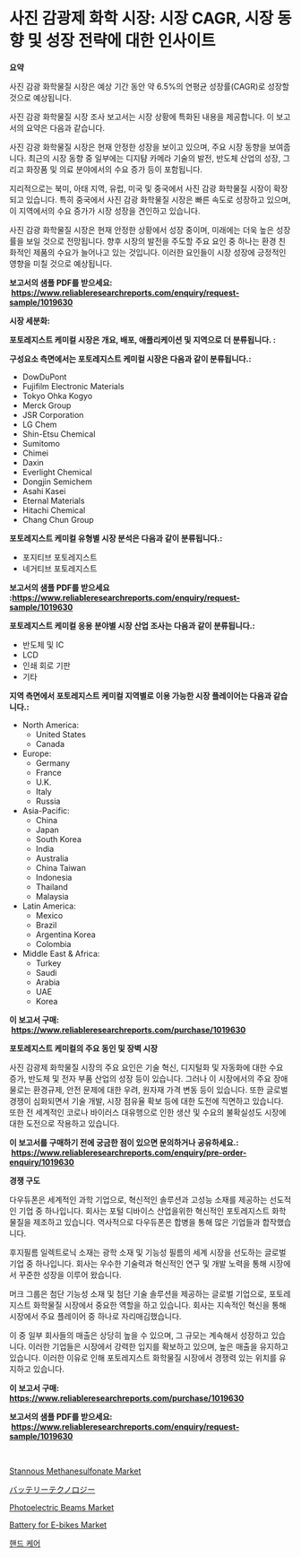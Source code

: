 <p><h1>사진 감광제 화학 시장: 시장 CAGR, 시장 동향 및 성장 전략에 대한 인사이트</h1></p><p><strong>요약</strong></p>
<p><p>사진 감광 화학물질 시장은 예상 기간 동안 약 6.5%의 연평균 성장률(CAGR)로 성장할 것으로 예상됩니다. </p><p>사진 감광 화학물질 시장 조사 보고서는 시장 상황에 특화된 내용을 제공합니다. 이 보고서의 요약은 다음과 같습니다.</p><p>사진 감광 화학물질 시장은 현재 안정한 성장을 보이고 있으며, 주요 시장 동향을 보여줍니다. 최근의 시장 동향 중 일부에는 디지턈 카메라 기술의 발전, 반도체 산업의 성장, 그리고 화장품 및 의료 분야에서의 수요 증가 등이 포함됩니다.</p><p>지리적으로는 북미, 아태 지역, 유럽, 미국 및 중국에서 사진 감광 화학물질 시장이 확장되고 있습니다. 특히 중국에서 사진 감광 화학물질 시장은 빠른 속도로 성장하고 있으며, 이 지역에서의 수요 증가가 시장 성장을 견인하고 있습니다.</p><p>사진 감광 화학물질 시장은 현재 안정한 상황에서 성장 중이며, 미래에는 더욱 높은 성장률을 보일 것으로 전망됩니다. 향후 시장의 발전을 주도할 주요 요인 중 하나는 환경 친화적인 제품의 수요가 늘어나고 있는 것입니다. 이러한 요인들이 시장 성장에 긍정적인 영향을 미칠 것으로 예상됩니다.</p></p>
<p><strong>보고서의 샘플 PDF를 받으세요: &nbsp;<a href="https://www.reliableresearchreports.com/enquiry/request-sample/1019630">https://www.reliableresearchreports.com/enquiry/request-sample/1019630</a></strong></p>
<p><strong>시장 세분화:</strong></p>
<p><strong> 포토레지스트 케미컬 시장은 개요, 배포, 애플리케이션 및 지역으로 더 분류됩니다. :</strong></p>
<p><strong>구성요소 측면에서는 포토레지스트 케미컬 시장은 다음과 같이 분류됩니다.:</strong></p>
<p><ul><li>DowDuPont</li><li>Fujifilm Electronic Materials</li><li>Tokyo Ohka Kogyo</li><li>Merck Group</li><li>JSR Corporation</li><li>LG Chem</li><li>Shin-Etsu Chemical</li><li>Sumitomo</li><li>Chimei</li><li>Daxin</li><li>Everlight Chemical</li><li>Dongjin Semichem</li><li>Asahi Kasei</li><li>Eternal Materials</li><li>Hitachi Chemical</li><li>Chang Chun Group</li></ul></p>
<p><strong> 포토레지스트 케미컬 유형별 시장 분석은 다음과 같이 분류됩니다.:</strong></p>
<p><ul><li>포지티브 포토레지스트</li><li>네거티브 포토레지스트</li></ul></p>
<p><strong>보고서의 샘플 PDF를 받으세요 :<a href="https://www.reliableresearchreports.com/enquiry/request-sample/1019630">https://www.reliableresearchreports.com/enquiry/request-sample/1019630</a></strong></p>
<p><strong> 포토레지스트 케미컬 응용 분야별 시장 산업 조사는 다음과 같이 분류됩니다.:</strong></p>
<p><ul><li>반도체 및 IC</li><li>LCD</li><li>인쇄 회로 기판</li><li>기타</li></ul></p>
<p><strong>지역 측면에서 포토레지스트 케미컬 지역별로 이용 가능한 시장 플레이어는 다음과 같습니다.:</strong></p>
<p><ul>
    <li>
        North America:
        <ul>
            <li>United States</li>
            <li>Canada</li>
        </ul>
    </li>
    <li>
        Europe:
        <ul>
            <li>Germany</li>
            <li>France</li>
            <li>U.K.</li>
            <li>Italy</li>
            <li>Russia</li>
        </ul>
    </li>
    <li>
        Asia-Pacific:
        <ul>
            <li>China</li>
            <li>Japan</li>
            <li>South Korea</li>
            <li>India</li>
            <li>Australia</li>
            <li>China Taiwan</li>
            <li>Indonesia</li>
            <li>Thailand</li>
            <li>Malaysia</li>
        </ul>
    </li>
    <li>
        Latin America:
        <ul>
            <li>Mexico</li>
            <li>Brazil</li>
            <li>Argentina Korea</li>
            <li>Colombia</li>
        </ul>
    </li>
    <li>
        Middle East & Africa:
        <ul>
            <li>Turkey</li>
            <li>Saudi</li>
            <li>Arabia</li>
            <li>UAE</li>
            <li>Korea</li>
        </ul>
    </li>
    </ul></p>
<p><strong>이 보고서 구매: &nbsp;<a href="https://www.reliableresearchreports.com/purchase/1019630">https://www.reliableresearchreports.com/purchase/1019630</a></strong></p>
<p><strong>포토레지스트 케미컬의 주요 동인 및 장벽 시장</strong></p>
<p><p>사진 감광제 화학물질 시장의 주요 요인은 기술 혁신, 디지털화 및 자동화에 대한 수요 증가, 반도체 및 전자 부품 산업의 성장 등이 있습니다. 그러나 이 시장에서의 주요 장애물로는 환경규제, 안전 문제에 대한 우려, 원자재 가격 변동 등이 있습니다. 또한 글로벌 경쟁이 심화되면서 기술 개발, 시장 점유율 확보 등에 대한 도전에 직면하고 있습니다. 또한 전 세계적인 코로나 바이러스 대유행으로 인한 생산 및 수요의 불확실성도 시장에 대한 도전으로 작용하고 있습니다.</p></p>
<p><strong>이 보고서를 구매하기 전에 궁금한 점이 있으면 문의하거나 공유하세요.: &nbsp;<a href="https://www.reliableresearchreports.com/enquiry/pre-order-enquiry/1019630">https://www.reliableresearchreports.com/enquiry/pre-order-enquiry/1019630</a></strong></p>
<p><strong>경쟁 구도</strong></p>
<p><p>다우듀폰은 세계적인 과학 기업으로, 혁신적인 솔루션과 고성능 소재를 제공하는 선도적인 기업 중 하나입니다. 회사는 포털 디바이스 산업을위한 혁신적인 포토레지스트 화학물질을 제조하고 있습니다. 역사적으로 다우듀폰은 합병을 통해 많은 기업들과 합작했습니다. </p><p>후지필름 일렉트로닉 소재는 광학 소재 및 기능성 필름의 세계 시장을 선도하는 글로벌 기업 중 하나입니다. 회사는 우수한 기술력과 혁신적인 연구 및 개발 노력을 통해 시장에서 꾸준한 성장을 이루어 왔습니다. </p><p>머크 그룹은 첨단 기능성 소재 및 첨단 기술 솔루션을 제공하는 글로벌 기업으로, 포토레지스트 화학물질 시장에서 중요한 역할을 하고 있습니다. 회사는 지속적인 혁신을 통해 시장에서 주요 플레이어 중 하나로 자리매김했습니다.</p><p>이 중 일부 회사들의 매출은 상당히 높을 수 있으며, 그 규모는 계속해서 성장하고 있습니다. 이러한 기업들은 시장에서 강력한 입지를 확보하고 있으며, 높은 매출을 유지하고 있습니다. 이러한 이유로 인해 포토레지스트 화학물질 시장에서 경쟁력 있는 위치를 유지하고 있습니다.</p></p>
<p><strong>이 보고서 구매: &nbsp; <a href="https://www.reliableresearchreports.com/purchase/1019630">https://www.reliableresearchreports.com/purchase/1019630</a></strong></p>
<p><strong>보고서의 샘플 PDF를 받으세요: &nbsp;<a href="https://www.reliableresearchreports.com/enquiry/request-sample/1019630">https://www.reliableresearchreports.com/enquiry/request-sample/1019630</a></strong><strong></strong></p>
<p>&nbsp;</p>
<p><p><a href="https://carnation-joke-41f.notion.site/Stannous-Methanesulfonate-Market-Provides-Detailed-Segmentation-of-this-Market-based-on-Type-Applic-59a856f71ab849e8b9e213c517f335e7">Stannous Methanesulfonate Market</a></p><p><a href="https://github.com/qwpelcjko9242629/Market-Research-Report-List-1/blob/main/756347116854.md">バッテリーテクノロジー</a></p><p><a href="https://view.publitas.com/reportprime-1/photoelectric-beams-market-size-growth-and-forecast-from-2024-2031/">Photoelectric Beams Market</a></p><p><a href="https://github.com/YashRP12/Market-Research-Report-List-4/blob/main/battery-for-e-bikes-market.md">Battery for E-bikes Market</a></p><p><a href="https://github.com/AlbertotDouglas44367/Market-Research-Report-List-1/blob/main/545017415767.md">핸드 케어</a></p></p>